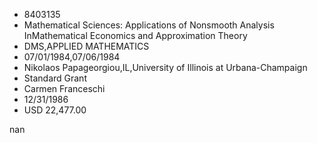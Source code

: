 
* 8403135
* Mathematical Sciences: Applications of Nonsmooth Analysis InMathematical Economics and Approximation Theory
* DMS,APPLIED MATHEMATICS
* 07/01/1984,07/06/1984
* Nikolaos Papageorgiou,IL,University of Illinois at Urbana-Champaign
* Standard Grant
* Carmen Franceschi
* 12/31/1986
* USD 22,477.00

nan

